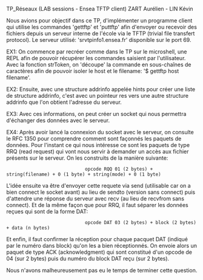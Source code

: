 TP_Réseaux (LAB sessions - Ensea TFTP client) ZART Aurélien - LIN Kévin

Nous avions pour objectif dans ce TP, d'implémenter un programme client qui utilise les commandes 'gettftp' et 'puttftp' afin d'envoyer ou recevoir des fichiers
depuis un serveur interne de l'école via le TFTP (trivial file transfert protocol). Le serveur utilisé: 'srvtpinfo1.ensea.fr' disponible sur le port 69.

EX1: On commence par recréer comme dans le TP sur le microshell, une REPL afin de pouvoir récupérer les commandes saisient par l'utilisateur. Avec la fonction strToken,
on 'découpe' la commande en sous-chaînes de caractères afin de pouvoir isoler le host et le filename: '$ gettftp host filename'.

EX2: Ensuite, avec une structure addrinfo appelée hints pour créer une liste de structure addrinfo, c'est avec un pointeur res vers une autre structure addrinfo que l'on obtient l'adresse du serveur.

EX3: Avec ces informations, on peut créer un socket qui nous permettra d'échanger des données avec le serveur.

EX4: Après avoir lancé la connexion du socket avec le serveur, on consulte le RFC 1350 pour comprendre comment sont façonnés les paquets de données. Pour l'instant ce qui nous intéresse ce sont
les paquets de type RRQ (read request) qui vont nous servir à demander un accès aux fichier présents sur le serveur. On les construits de la manière suivante: 

                                 opcode RQQ 01 (2 bytes) + string(filename) + 0 (1 byte) + string(mode) + 0 (1 byte)

L'idée ensuite va être d'envoyer cette requete via send (utilisable car on a bien connect le socket avant) au lieu de sendto (version sans connect) puis d'attendre une réponse du serveur avec 
recv (au lieu de recvfrom sans connect). Et de la même façon que pour RRQ, il faut séparer les données reçues qui sont de la forme DAT:

                                 opcode DAT 03 (2 bytes) + block (2 bytes) + data (n bytes)

Et enfin, il faut confirmer la réception pour chaque pacquet DAT (indiqué par le numéro dans block) qu'on les a bien réceptionnés. On envoie alors un paquet de type ACK (acknowledgment) qui sont constitué
d'un opcode de 04 (sur 2 bytes) puis du numéro du block DAT reçu (sur 2 bytes).

Nous n'avons malheureusement pas eu le temps de terminer cette question.

